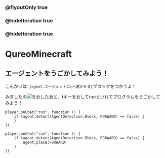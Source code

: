 ### @flyoutOnly true
### @hideIteration true
### @hideIteration true
# QureoMinecraft

## エージェントをうごかしてみよう！

こんかいは``||agent.エージェントに○へ置かせる|``ブロックをつかうよ！

みぎしたの![](https://raw.githubusercontent.com/camp-minecraft/TechkidsCampTutorial/master/images/playbutton.png)をおしたあと、tキーをおしてrunといれてプログラムをうごかしてみよう！

```template
player.onChat("run", function () {
    if (agent.detect(AgentDetection.Block, FORWARD) == false) {
    }
})
```

```ghost
player.onChat("run", function () {
    if (agent.detect(AgentDetection.Block, FORWARD) == false) {
        agent.place(FORWARD)
    }
})
```